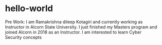 # hello-world
Pre Work:
I am Ramakrishna dileep Kotagiri and currently working as Instructor in Alcorn State University. I just finished my Masters program and joined Alcorn in 2018 as an Instructor. I am interested to learn Cyber Security concepts
